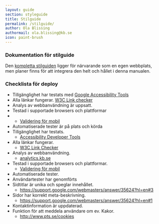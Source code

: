 ```yaml
---
layout: guide
section: styleguide
title: Stilguide
permalink: /stilguide/
author: Ola Blissing
authormail: ola.blissing@kb.se
icon: paint-brush
---
```


### Dokumentation för stilguide

Den [kompletta stilguiden](http://kungbib.github.io/frontend-guide) ligger för närvarande som en egen webbplats, men planer finns för att integrera den helt och hållet i denna manualen.

### Checklista för deploy

* Tillgänglighet har testats med [Google Accessibility Tools](https://chrome.google.com/webstore/detail/accessibility-developer-t/fpkknkljclfencbdbgkenhalefipecmb?hl=en)
* Alla länkar fungerar. [W3C Link checker](https://validator.w3.org/checklink)
* Analys av webbanvändning är uppsatt.
* Testad i supportade browsers och plattformar
* * [Validering för mobil](https://validator.w3.org/mobile/)
* Automatiserade tester är på plats och körda
* Tillgänglighet har testats.
  * [Accessibility Developer Tools](https://chrome.google.com/webstore/detail/accessibility-developer-t/fpkknkljclfencbdbgkenhalefipecmb)
* Alla länkar fungerar.
  * [W3C Link Checker](https://validator.w3.org/checklink)
* Analys av webbanvändning.
  * [analytics.kb.se](http://analytics.kb.se)
* Testad i supportade browsers och plattformar.
  * [Validering för mobil](https://validator.w3.org/mobile/)
* Automatiserade tester.
* Användartester har genomförts
* Sidtitlar är unika och speglar innehållet.
  * https://support.google.com/webmasters/answer/35624?hl=en#3
* Sidor har korrekt meta-beskrivning.
  * https://support.google.com/webmasters/answer/35624?hl=en#1
* Kontaktinformation är uppdaterad.
* Funktion för att meddela användare om ev. Kakor.
  * http://www.pts.se/cookies
